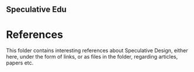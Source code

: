 ## Speculative Edu
# References
This folder contains interesting references about Speculative Design, either here, under the form of links, or as files in the folder, regarding articles, papers etc.
